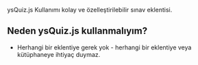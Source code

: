   ysQuiz.js
Kullanımı kolay ve özelleştirilebilir sınav eklentisi.


##  Neden ysQuiz.js kullanmalıyım?
* Herhangi bir eklentiye gerek yok - herhangi bir eklentiye veya kütüphaneye ihtiyaç duymaz.
